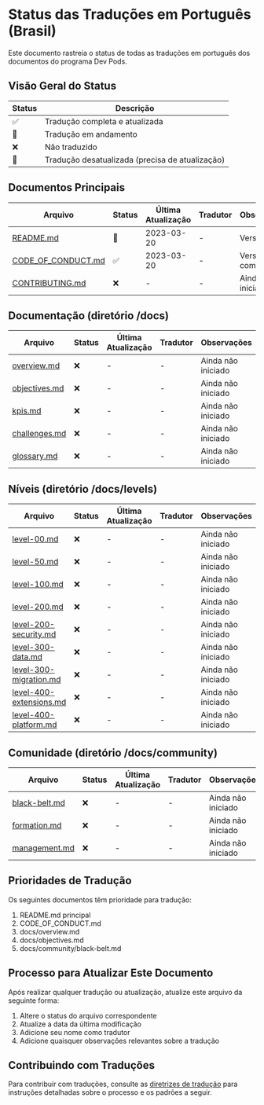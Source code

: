 # Status das Traduções em Português (Brasil)

Este documento rastreia o status de todas as traduções em português dos documentos do programa Dev Pods.

## Visão Geral do Status

| Status | Descrição |
|--------|-----------|
| ✅ | Tradução completa e atualizada |
| 🔄 | Tradução em andamento |
| ❌ | Não traduzido |
| 📅 | Tradução desatualizada (precisa de atualização) |

## Documentos Principais

| Arquivo | Status | Última Atualização | Tradutor | Observações |
|---------|--------|-------------------|----------|------------|
| [README.md](./README.md) | 🔄 | 2023-03-20 | - | Versão inicial |
| [CODE_OF_CONDUCT.md](./CODE_OF_CONDUCT.md) | ✅ | 2023-03-20 | - | Versão completa |
| [CONTRIBUTING.md](./CONTRIBUTING.md) | ❌ | - | - | Ainda não iniciado |

## Documentação (diretório /docs)

| Arquivo | Status | Última Atualização | Tradutor | Observações |
|---------|--------|-------------------|----------|------------|
| [overview.md](../docs/translations/pt-BR/overview.md) | ❌ | - | - | Ainda não iniciado |
| [objectives.md](../docs/translations/pt-BR/objectives.md) | ❌ | - | - | Ainda não iniciado |
| [kpis.md](../docs/translations/pt-BR/kpis.md) | ❌ | - | - | Ainda não iniciado |
| [challenges.md](../docs/translations/pt-BR/challenges.md) | ❌ | - | - | Ainda não iniciado |
| [glossary.md](../docs/translations/pt-BR/glossary.md) | ❌ | - | - | Ainda não iniciado |

## Níveis (diretório /docs/levels)

| Arquivo | Status | Última Atualização | Tradutor | Observações |
|---------|--------|-------------------|----------|------------|
| [level-00.md](../docs/translations/pt-BR/levels/level-00.md) | ❌ | - | - | Ainda não iniciado |
| [level-50.md](../docs/translations/pt-BR/levels/level-50.md) | ❌ | - | - | Ainda não iniciado |
| [level-100.md](../docs/translations/pt-BR/levels/level-100.md) | ❌ | - | - | Ainda não iniciado |
| [level-200.md](../docs/translations/pt-BR/levels/level-200.md) | ❌ | - | - | Ainda não iniciado |
| [level-200-security.md](../docs/translations/pt-BR/levels/level-200-security.md) | ❌ | - | - | Ainda não iniciado |
| [level-300-data.md](../docs/translations/pt-BR/levels/level-300-data.md) | ❌ | - | - | Ainda não iniciado |
| [level-300-migration.md](../docs/translations/pt-BR/levels/level-300-migration.md) | ❌ | - | - | Ainda não iniciado |
| [level-400-extensions.md](../docs/translations/pt-BR/levels/level-400-extensions.md) | ❌ | - | - | Ainda não iniciado |
| [level-400-platform.md](../docs/translations/pt-BR/levels/level-400-platform.md) | ❌ | - | - | Ainda não iniciado |

## Comunidade (diretório /docs/community)

| Arquivo | Status | Última Atualização | Tradutor | Observações |
|---------|--------|-------------------|----------|------------|
| [black-belt.md](../docs/translations/pt-BR/community/black-belt.md) | ❌ | - | - | Ainda não iniciado |
| [formation.md](../docs/translations/pt-BR/community/formation.md) | ❌ | - | - | Ainda não iniciado |
| [management.md](../docs/translations/pt-BR/community/management.md) | ❌ | - | - | Ainda não iniciado |

## Prioridades de Tradução

Os seguintes documentos têm prioridade para tradução:

1. README.md principal
2. CODE_OF_CONDUCT.md
3. docs/overview.md
4. docs/objectives.md
5. docs/community/black-belt.md

## Processo para Atualizar Este Documento

Após realizar qualquer tradução ou atualização, atualize este arquivo da seguinte forma:

1. Altere o status do arquivo correspondente
2. Atualize a data da última modificação
3. Adicione seu nome como tradutor
4. Adicione quaisquer observações relevantes sobre a tradução

## Contribuindo com Traduções

Para contribuir com traduções, consulte as [diretrizes de tradução](../../LANGUAGE_STRUCTURE.md) para instruções detalhadas sobre o processo e os padrões a seguir.
